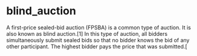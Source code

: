 # blind_auction
A first-price sealed-bid auction (FPSBA) is a common type of auction. It is also known as blind auction.[1] In this type of auction, all bidders simultaneously submit sealed bids so that no bidder knows the bid of any other participant. The highest bidder pays the price that was submitted.[



















